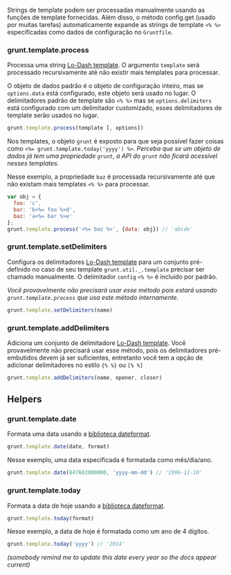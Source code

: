 Strings de template podem ser processadas manualmente usando as funções de template fornecidas. Além disso, o método config.get (usado por muitas tarefas) automaticamente expande as strings de template `<% %>` especificadas como dados de configuração no `Gruntfile`.

### grunt.template.process
Processa uma string [Lo-Dash template](http://lodash.com/docs/#template). O argumento `template` será processado recursivamente até não existir mais templates para processar.

O objeto de dados padrão é o objeto de configuração inteiro, mas se `options.data` está configurado, este objeto será usado no lugar. O delimitadores padrão de template são `<% %>` mas se `options.delimiters` está configurado com um delimitador customizado, esses delimitadores de template serão usados no lugar.

```js
grunt.template.process(template [, options])
```

Nos templates, o objeto `grunt` é exposto para que seja possível fazer coisas como `<%= grunt.template.today('yyyy') %>`. _Perceba que se um objeto de dados já tem uma propriedade `grunt`, a API do `grunt` não ficará acessível nesses templates._

Nesse exemplo, a propriedade `baz` é processada recursivamente até que não existam mais templates `<% %>` para processar.

```js
var obj = {
  foo: 'c',
  bar: 'b<%= foo %>d',
  baz: 'a<%= bar %>e'
};
grunt.template.process('<%= baz %>', {data: obj}) // 'abcde'
```

### grunt.template.setDelimiters
Configura os delimitadores [Lo-Dash template](http://lodash.com/docs/#template) para um conjunto pré-definido no caso de seu template `grunt.util._.template` precisar ser chamado manualmente. O delimitador `config` `<% %>` é incluído por padrão.

_Você provavelmente não precisará usar esse método pois estará usando `grunt.template.process` que usa este método internamente._

```js
grunt.template.setDelimiters(name)
```

### grunt.template.addDelimiters
Adiciona um conjunto de delimitadore [Lo-Dash template](http://lodash.com/docs/#template). Você provavelmente não precisará usar esse método, pois os delimitadores pré-embutidos devem já ser suficientes, entretanto você tem a opção de adicionar delimitadores no estilo `{% %}` ou `[% %]`

```js
grunt.template.addDelimiters(name, opener, closer)
```

## Helpers

### grunt.template.date
Formata uma data usando a [biblioteca dateformat](https://github.com/felixge/node-dateformat).

```js
grunt.template.date(date, format)
```

Nesse exemplo, uma data especificada é formatada como mês/dia/ano.

```js
grunt.template.date(847602000000, 'yyyy-mm-dd') // '1996-11-10'
```

### grunt.template.today
Formata a data de hoje usando a [biblioteca dateformat](https://github.com/felixge/node-dateformat).

```js
grunt.template.today(format)
```

Nesse exemplo, a data de hoje é formatada como um ano de 4 dígitos.

```js
grunt.template.today('yyyy') // '2014'
```

_(somebody remind me to update this date every year so the docs appear current)_